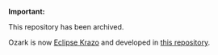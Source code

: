 **Important:**

This repository has been archived. 

Ozark is now [Eclipse Krazo](https://projects.eclipse.org/projects/ee4j.krazo) 
and developed in [this repository](https://github.com/eclipse-ee4j/krazo).
